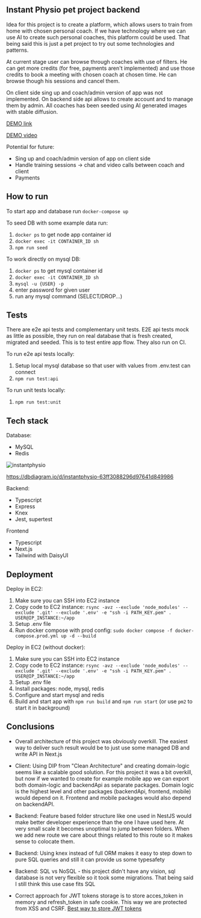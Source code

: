 ## Instant Physio pet project backend

Idea for this project is to create a platform, which allows users to train from home with chosen personal coach.
If we have technology where we can use AI to create such personal coaches, this platform could be used.
That being said this is just a pet project to try out some technologies and patterns.

At current stage user can browse through coaches with use of filters. He can get more credits (for free, payments aren't implemented) and use those credits to book a meeting with chosen coach at chosen time. He can browse though his sessions and cancel them.

On client side sing up and coach/admin version of app was not implemented. On backend side api allows to create account and to manage them by admin. All coaches has been seeded using AI generated images with stable diffusion.

[DEMO link](https://instant-physio-frontend.vercel.app/)

[DEMO video](https://github.com/kamosz08/instant-physio-frontend/assets/38498544/5ba383a3-f735-4f03-b84a-2179df2435e2)


Potential for future:
- Sing up and coach/admin version of app on client side
- Handle training sessions -> chat and video calls between coach and client
- Payments

## How to run

To start app and database run `docker-compose up`

To seed DB with some example data run:
1. `docker ps` to get node app container id
2. `docker exec -it CONTAINER_ID sh`
3. `npm run seed`

To work directly on mysql DB:
1. `docker ps` to get mysql container id
2. `docker exec -it CONTAINER_ID sh`
3. `mysql -u {USER} -p`
4. enter password for given user
4. run any mysql command (SELECT/DROP...)

## Tests

There are e2e api tests and complementary unit tests. E2E api tests mock as little as possible, they run on real database that is fresh created, migrated and seeded. This is to test entire app flow. They also run on CI.

To run e2e api tests locally:
1. Setup local mysql database so that user with values from .env.test can connect
2. `npm run test:api`

To run unit tests locally:
1. `npm run test:unit`

## Tech stack

Database:
- MySQL
- Redis

![instantphysio](https://github.com/kamosz08/instant-physio-frontend/assets/38498544/adbd1e42-6acd-4723-a5b9-1aa6b6812329)

https://dbdiagram.io/d/instantphysio-63ff3088296d97641d849986

Backend:
- Typescript
- Express
- Knex
- Jest, supertest

Frontend
- Typescript
- Next.js
- Tailwind with DaisyUI


## Deployment

Deploy in EC2:
1. Make sure you can SSH into EC2 instance
2. Copy code to EC2 instance: 
`rsync -avz --exclude 'node_modules' --exclude '.git' --exclude '.env' -e "ssh -i PATH_KEY.pem" . USER@IP_INSTANCE:~/app`
3. Setup .env file
4. Run docker compose with prod config: `sudo docker compose -f docker-compose.prod.yml up -d --build`

Deploy in EC2 (without docker):
1. Make sure you can SSH into EC2 instance
2. Copy code to EC2 instance: 
`rsync -avz --exclude 'node_modules' --exclude '.git' --exclude '.env' -e "ssh -i PATH_KEY.pem" . USER@IP_INSTANCE:~/app`
3. Setup .env file
4. Install packages: node, mysql, redis
5. Configure and start mysql and redis
6. Build and start app with `npm run build` and `npm run start` (or use `pm2` to start it in background)

## Conclusions
- Overall architecture of this project was obviously overkill. The easiest way to deliver such result would be to just use some managed DB and write API in Next.js

- Client: Using DIP from "Clean Architecture" and creating domain-logic seems like a scalable good solution. For this project it was a bit overkill, but now if we wanted to create for example mobile app we can export both domain-logic and backendApi as separate packages. Domain logic is the highest level and other packages (backendApi, frontend, mobile) would depend on it. Frontend and mobile packages would also depend on backendAPI.

- Backend: Feature based folder structure like one used in NestJS would make better developer experience than the one I have used here. At very small scale it becomes unoptimal to jump between folders. When we add new route we care about things related to this route so it makes sense to colocate them.

- Backend: Using knex instead of full ORM makes it easy to step down to pure SQL queries and still it can provide us some typesafety

- Backend: SQL vs NoSQL - this project didn't have any vision, sql database is not very flexible so it took some migrations. That being said I still think this use case fits SQL

- Correct approach for JWT tokens storage is to store acces_token in memory and refresh_token in safe cookie. This way we are protected from XSS and CSRF. [Best way to store JWT tokens](https://dev.to/cotter/localstorage-vs-cookies-all-you-need-to-know-about-storing-jwt-tokens-securely-in-the-front-end-15id)
